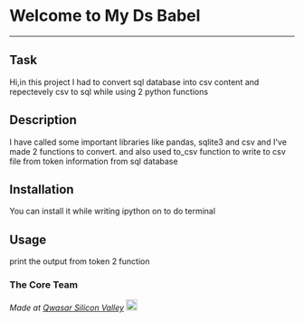 # Welcome to My Ds Babel
***

## Task
Hi,in this project I had to convert sql database into csv content and repectevely csv to sql while using 2 python functions
## Description
I have called some important libraries like pandas, sqlite3 and csv and I've made 2 functions to convert.
and also used to_csv function to write to csv file from token information from sql database
## Installation
You can install it while writing ipython on to do terminal
## Usage
print the output from token 2 function
### The Core Team


<span><i>Made at <a href='https://qwasar.io'>Qwasar Silicon Valley</a></i></span>
<span><img alt='Qwasar Silicon Valley Logo' src='https://storage.googleapis.com/qwasar-public/qwasar-logo_50x50.png' width='20px'></span>

